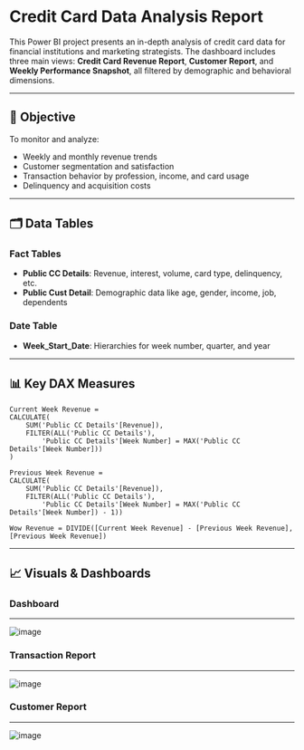 # Credit Card Data Analysis Report

This Power BI project presents an in-depth analysis of credit card data for financial institutions and marketing strategists. The dashboard includes three main views: **Credit Card Revenue Report**, **Customer Report**, and **Weekly Performance Snapshot**, all filtered by demographic and behavioral dimensions.

---

## 🎯 Objective
To monitor and analyze:
- Weekly and monthly revenue trends
- Customer segmentation and satisfaction
- Transaction behavior by profession, income, and card usage
- Delinquency and acquisition costs


---

## 🗂️ Data Tables
### Fact Tables
- **Public CC Details**: Revenue, interest, volume, card type, delinquency, etc.
- **Public Cust Detail**: Demographic data like age, gender, income, job, dependents

### Date Table
- **Week_Start_Date**: Hierarchies for week number, quarter, and year

---

## 📊 Key DAX Measures
```dax
Current Week Revenue = 
CALCULATE(
    SUM('Public CC Details'[Revenue]),
    FILTER(ALL('Public CC Details'),
        'Public CC Details'[Week Number] = MAX('Public CC Details'[Week Number]))
)

Previous Week Revenue = 
CALCULATE(
    SUM('Public CC Details'[Revenue]),
    FILTER(ALL('Public CC Details'),
        'Public CC Details'[Week Number] = MAX('Public CC Details'[Week Number]) - 1))

Wow Revenue = DIVIDE([Current Week Revenue] - [Previous Week Revenue], [Previous Week Revenue])
```
---

## 📈 Visuals & Dashboards

### Dashboard
---
![image](https://github.com/user-attachments/assets/d9d4aa8f-2031-469a-a664-4ecfc2c053a2)

### Transaction Report
---
![image](https://github.com/user-attachments/assets/08373175-55b8-4040-bcf4-a0f70fd090e8)

### Customer Report
---
![image](https://github.com/user-attachments/assets/bc13286c-14b9-4c56-82ed-f0a63a5b8ae5)



